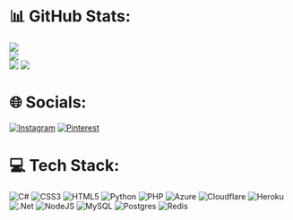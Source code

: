 # 📊 GitHub Stats:
![](https://github-readme-stats.vercel.app/api?username=tamselit&theme=blue-green&hide_border=false&include_all_commits=true&count_private=true)<br/>
![](https://github-readme-streak-stats.herokuapp.com/?user=tamselit&theme=blue-green&hide_border=false)<br/>
![](https://github-readme-stats.vercel.app/api/top-langs/?username=tamselit&theme=blue-green&hide_border=false&include_all_commits=true&count_private=true&layout=compact)
[![](https://visitcount.itsvg.in/api?id=tamselit&icon=2&color=6)](https://visitcount.itsvg.in)
# 🌐 Socials:
[![Instagram](https://img.shields.io/badge/Instagram-%23E4405F.svg?logo=Instagram&logoColor=white)](https://instagram.com/tams.aspx) [![Pinterest](https://img.shields.io/badge/Pinterest-%23E60023.svg?logo=Pinterest&logoColor=white)](https://pinterest.com/itsmetamtam29) 
# 💻 Tech Stack:
![C#](https://img.shields.io/badge/c%23-%23239120.svg?style=for-the-badge&logo=c-sharp&logoColor=white) ![CSS3](https://img.shields.io/badge/css3-%231572B6.svg?style=for-the-badge&logo=css3&logoColor=white) ![HTML5](https://img.shields.io/badge/html5-%23E34F26.svg?style=for-the-badge&logo=html5&logoColor=white) ![Python](https://img.shields.io/badge/python-3670A0?style=for-the-badge&logo=python&logoColor=ffdd54) ![PHP](https://img.shields.io/badge/php-%23777BB4.svg?style=for-the-badge&logo=php&logoColor=white) ![Azure](https://img.shields.io/badge/azure-%230072C6.svg?style=for-the-badge&logo=azure-devops&logoColor=white) ![Cloudflare](https://img.shields.io/badge/Cloudflare-F38020?style=for-the-badge&logo=Cloudflare&logoColor=white) ![Heroku](https://img.shields.io/badge/heroku-%23430098.svg?style=for-the-badge&logo=heroku&logoColor=white) ![.Net](https://img.shields.io/badge/.NET-5C2D91?style=for-the-badge&logo=.net&logoColor=white) ![NodeJS](https://img.shields.io/badge/node.js-6DA55F?style=for-the-badge&logo=node.js&logoColor=white) ![MySQL](https://img.shields.io/badge/mysql-%2300f.svg?style=for-the-badge&logo=mysql&logoColor=white) ![Postgres](https://img.shields.io/badge/postgres-%23316192.svg?style=for-the-badge&logo=postgresql&logoColor=white) ![Redis](https://img.shields.io/badge/redis-%23DD0031.svg?style=for-the-badge&logo=redis&logoColor=white)
<!-- Proudly created with GPRM ( https://gprm.itsvg.in ) -->
